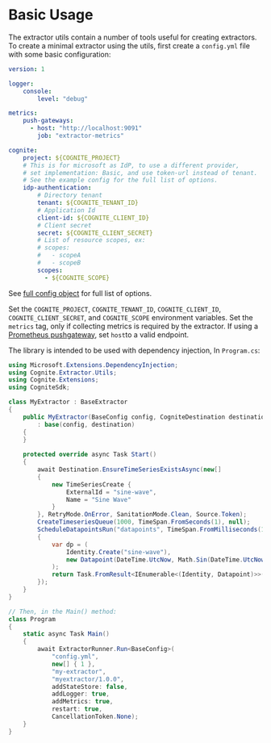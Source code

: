 # Basic Usage

The extractor utils contain a number of tools useful for creating extractors. To create a minimal extractor using the utils, first create a ```config.yml``` file with some basic configuration:

```yaml
version: 1

logger:
    console:
        level: "debug"

metrics:
    push-gateways:
      - host: "http://localhost:9091"
        job: "extractor-metrics"

cognite:
    project: ${COGNITE_PROJECT}
    # This is for microsoft as IdP, to use a different provider,
    # set implementation: Basic, and use token-url instead of tenant.
    # See the example config for the full list of options.
    idp-authentication:
        # Directory tenant
        tenant: ${COGNITE_TENANT_ID}
        # Application Id
        client-id: ${COGNITE_CLIENT_ID}
        # Client secret
        secret: ${COGNITE_CLIENT_SECRET}
        # List of resource scopes, ex:
        # scopes:
        #   - scopeA
        #   - scopeB
        scopes:
          - ${COGNITE_SCOPE}
```

See [full config object](xref:Cognite.Extractor.Utils.BaseConfig) for full list of options. 

Set the ```COGNITE_PROJECT```, ```COGNITE_TENANT_ID```, ```COGNITE_CLIENT_ID```, ```COGNITE_CLIENT_SECRET```, and ```COGNITE_SCOPE``` environment variables. Set the ```metrics``` tag, only if collecting metrics is required by the extractor. If using a [Prometheus pushgateway](https://prometheus.io/docs/practices/pushing/), set ```host```to a valid endpoint.

The library is intended to be used with dependency injection, In ```Program.cs```:

```c#
using Microsoft.Extensions.DependencyInjection;
using Cognite.Extractor.Utils;
using Cognite.Extensions;
using CogniteSdk;

class MyExtractor : BaseExtractor
{
    public MyExtractor(BaseConfig config, CogniteDestination destination)
        : base(config, destination)
    {
    }
    
    protected override async Task Start() 
    {
        await Destination.EnsureTimeSeriesExistsAsync(new[]
        {
            new TimeSeriesCreate {
                ExternalId = "sine-wave",
                Name = "Sine Wave"
            }
        }, RetryMode.OnError, SanitationMode.Clean, Source.Token);
        CreateTimeseriesQueue(1000, TimeSpan.FromSeconds(1), null);
        ScheduleDatapointsRun("datapoints", TimeSpan.FromMilliseconds(100), token =>
        {
            var dp = (
                Identity.Create("sine-wave"),
                new Datapoint(DateTime.UtcNow, Math.Sin(DateTime.UtcNow.Ticks))
            );
            return Task.FromResult<IEnumerable<(Identity, Datapoint)>>(new [] { dp });
        });
    }
}

// Then, in the Main() method:
class Program
{
    static async Task Main()
    {
        await ExtractorRunner.Run<BaseConfig>(
            "config.yml",
            new[] { 1 },
            "my-extractor",
            "myextractor/1.0.0",
            addStateStore: false,
            addLogger: true,
            addMetrics: true,
            restart: true,
            CancellationToken.None);
    }
}
```